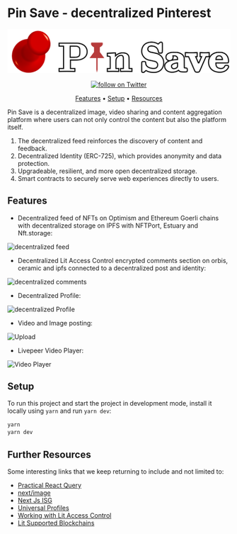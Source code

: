 # Pin Save - decentralized Pinterest

<p align="center">
  <img src="https://raw.githubusercontent.com/Pfed-prog/Dspyt-NFTs-EVM/master/packages/frontend/public/PinSaveL.png" alt="Size Limit CLI" width="738" >
</p>

<p align="center">
    <a href="https://twitter.com/intent/follow?screen_name=pinsav3">
        <img src="https://img.shields.io/twitter/follow/pinsav3?style=social"
            alt="follow on Twitter"></a>
</p>

<div align="center">

[Features](#features) •
[Setup](#setup) •
[Resources](#further-resources)

</div>

Pin Save is a decentralized image, video sharing and content aggregation platform where users can not only control the content but also the platform itself.

1. The decentralized feed reinforces the discovery of content and feedback.
2. Decentralized Identity (ERC-725), which provides anonymity and data protection.
3. Upgradeable, resilient, and more open decentralized storage.
4. Smart contracts to securely serve web experiences directly to users.

## Features

- Decentralized feed of NFTs on Optimism and Ethereum Goerli chains with decentralized storage on IPFS with NFTPort, Estuary and Nft.storage:

![decentralized feed](https://github.com/dspytdao/PinSave-EVM/blob/master/assets/feed.png)

- Decentralized Lit Access Control encrypted comments section on orbis, ceramic and ipfs connected to a decentralized post and identity:

![decentralized comments](https://bafybeicvm4vqutptj2nxr4iej75tdgnjkc7fv7zez52uyq2laoswnsz6de.ipfs.w3s.link/Screenshot%20from%202023-01-09%2023-18-48.png)

- Decentralized Profile:

![decentralized Profile](https://github.com/dspytdao/PinSave-EVM/blob/master/assets/profile.png)

- Video and Image posting:

![Upload](https://bafybeiaj46fxgxax6z3nd45n7p42rh7dbyweyssi3dunr3wfewh7ys2d7y.ipfs.nftstorage.link/)

- Livepeer Video Player:

![Video Player](https://bafybeiacg6yoxvxvk2ayugwlcfnnjpm5kcchvy3t2fl7mu64ft4zt4fs6m.ipfs.nftstorage.link/)

## Setup

To run this project and start the project in development mode, install it locally using `yarn` and run `yarn dev`:

```bash
yarn
yarn dev
```

## Further Resources

Some interesting links that we keep returning to include and not limited to:

- [Practical React Query](https://tkdodo.eu/blog/practical-react-query)
- [next/image](https://nextjs.org/docs/api-reference/next/image)
- [Next Js ISG](https://nextjs.org/docs/basic-features/data-fetching/incremental-static-regeneration)
- [Universal Profiles](https://docs.lukso.tech/standards/universal-profile/introduction)
- [Working with Lit Access Control](https://litproject.substack.com/p/working-with-access-control)
- [Lit Supported Blockchains](https://developer.litprotocol.com/support/supportedchains/)
